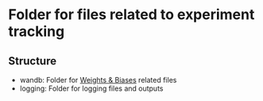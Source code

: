 # Folder for files related to experiment tracking

## Structure

- wandb: Folder for [Weights & Biases](https://wandb.ai/) related files
- logging: Folder for logging files and outputs
